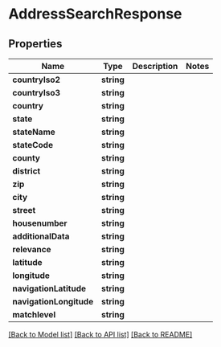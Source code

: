# AddressSearchResponse

## Properties
Name | Type | Description | Notes
------------ | ------------- | ------------- | -------------
**countryIso2** | **string** |  | 
**countryIso3** | **string** |  | 
**country** | **string** |  | 
**state** | **string** |  | 
**stateName** | **string** |  | 
**stateCode** | **string** |  | 
**county** | **string** |  | 
**district** | **string** |  | 
**zip** | **string** |  | 
**city** | **string** |  | 
**street** | **string** |  | 
**housenumber** | **string** |  | 
**additionalData** | **string** |  | 
**relevance** | **string** |  | 
**latitude** | **string** |  | 
**longitude** | **string** |  | 
**navigationLatitude** | **string** |  | 
**navigationLongitude** | **string** |  | 
**matchlevel** | **string** |  | 

[[Back to Model list]](../README.md#documentation-for-models) [[Back to API list]](../README.md#documentation-for-api-endpoints) [[Back to README]](../README.md)


